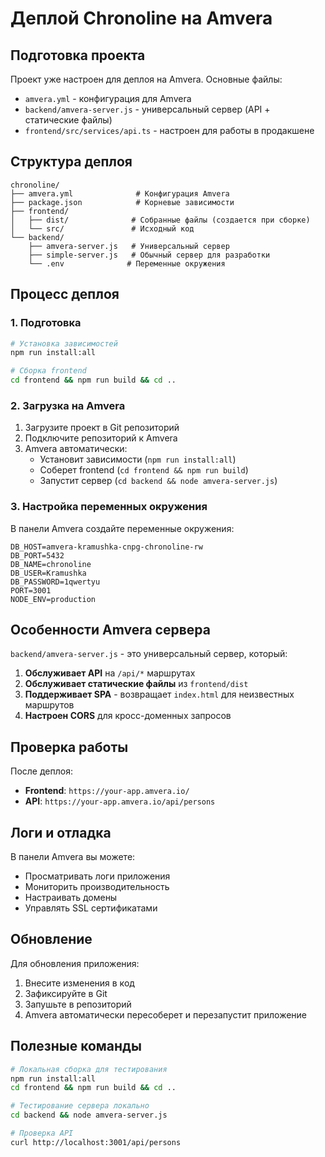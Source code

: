 # Деплой Chronoline на Amvera

## Подготовка проекта

Проект уже настроен для деплоя на Amvera. Основные файлы:

- `amvera.yml` - конфигурация для Amvera
- `backend/amvera-server.js` - универсальный сервер (API + статические файлы)
- `frontend/src/services/api.ts` - настроен для работы в продакшене

## Структура деплоя

```
chronoline/
├── amvera.yml              # Конфигурация Amvera
├── package.json            # Корневые зависимости
├── frontend/
│   ├── dist/              # Собранные файлы (создается при сборке)
│   └── src/               # Исходный код
└── backend/
    ├── amvera-server.js   # Универсальный сервер
    ├── simple-server.js   # Обычный сервер для разработки
    └── .env              # Переменные окружения
```

## Процесс деплоя

### 1. Подготовка

```bash
# Установка зависимостей
npm run install:all

# Сборка frontend
cd frontend && npm run build && cd ..
```

### 2. Загрузка на Amvera

1. Загрузите проект в Git репозиторий
2. Подключите репозиторий к Amvera
3. Amvera автоматически:
   - Установит зависимости (`npm run install:all`)
   - Соберет frontend (`cd frontend && npm run build`)
   - Запустит сервер (`cd backend && node amvera-server.js`)

### 3. Настройка переменных окружения

В панели Amvera создайте переменные окружения:

```env
DB_HOST=amvera-kramushka-cnpg-chronoline-rw
DB_PORT=5432
DB_NAME=chronoline
DB_USER=Kramushka
DB_PASSWORD=1qwertyu
PORT=3001
NODE_ENV=production
```

## Особенности Amvera сервера

`backend/amvera-server.js` - это универсальный сервер, который:

1. **Обслуживает API** на `/api/*` маршрутах
2. **Обслуживает статические файлы** из `frontend/dist`
3. **Поддерживает SPA** - возвращает `index.html` для неизвестных маршрутов
4. **Настроен CORS** для кросс-доменных запросов

## Проверка работы

После деплоя:

- **Frontend**: `https://your-app.amvera.io/`
- **API**: `https://your-app.amvera.io/api/persons`

## Логи и отладка

В панели Amvera вы можете:

- Просматривать логи приложения
- Мониторить производительность
- Настраивать домены
- Управлять SSL сертификатами

## Обновление

Для обновления приложения:

1. Внесите изменения в код
2. Зафиксируйте в Git
3. Запушьте в репозиторий
4. Amvera автоматически пересоберет и перезапустит приложение

## Полезные команды

```bash
# Локальная сборка для тестирования
npm run install:all
cd frontend && npm run build && cd ..

# Тестирование сервера локально
cd backend && node amvera-server.js

# Проверка API
curl http://localhost:3001/api/persons
``` 